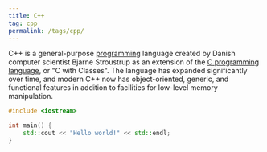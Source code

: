 ```yaml
---
title: C++
tag: cpp
permalink: /tags/cpp/
---
```


C++ is a general-purpose [programming](/tags/programming) language created by Danish computer scientist Bjarne Stroustrup as an extension of the [C programming language](/tags/c), or "C with Classes". The language has expanded significantly over time, and modern C++ now has object-oriented, generic, and functional features in addition to facilities for low-level memory manipulation.

```cpp
#include <iostream>

int main() {
    std::cout << "Hello world!" << std::endl;
}
```

